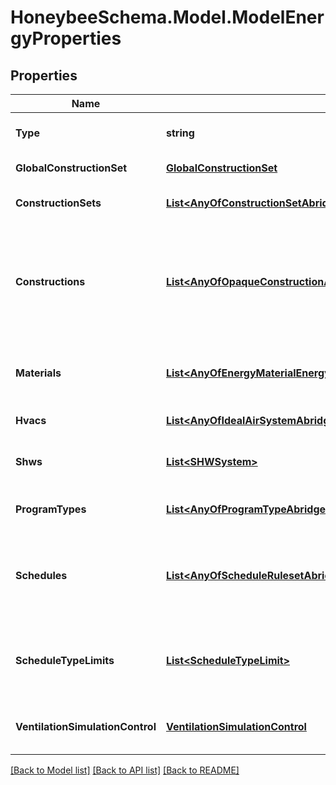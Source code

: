 
# HoneybeeSchema.Model.ModelEnergyProperties

## Properties

Name | Type | Description | Notes
------------ | ------------- | ------------- | -------------
**Type** | **string** |  | [optional] [readonly] [default to "ModelEnergyProperties"]
**GlobalConstructionSet** | [**GlobalConstructionSet**](GlobalConstructionSet.md) | Global Energy construction set. | [optional] [readonly] 
**ConstructionSets** | [**List&lt;AnyOfConstructionSetAbridgedConstructionSet&gt;**](AnyOfConstructionSetAbridgedConstructionSet.md) | List of all unique ConstructionSets in the Model. | [optional] 
**Constructions** | [**List&lt;AnyOfOpaqueConstructionAbridgedWindowConstructionAbridgedWindowConstructionShadeAbridgedAirBoundaryConstructionAbridgedOpaqueConstructionWindowConstructionWindowConstructionShadeWindowConstructionDynamicAbridgedWindowConstructionDynamicAirBoundaryConstructionShadeConstruction&gt;**](AnyOfOpaqueConstructionAbridgedWindowConstructionAbridgedWindowConstructionShadeAbridgedAirBoundaryConstructionAbridgedOpaqueConstructionWindowConstructionWindowConstructionShadeWindowConstructionDynamicAbridgedWindowConstructionDynamicAirBoundaryConstructionShadeConstruction.md) | A list of all unique constructions in the model. This includes constructions across all Faces, Apertures, Doors, Shades, Room ConstructionSets, and the global_construction_set. | [optional] 
**Materials** | [**List&lt;AnyOfEnergyMaterialEnergyMaterialNoMassEnergyMaterialVegetationEnergyWindowMaterialGlazingEnergyWindowMaterialSimpleGlazSysEnergyWindowMaterialGasEnergyWindowMaterialGasMixtureEnergyWindowMaterialGasCustomEnergyWindowFrameEnergyWindowMaterialBlindEnergyWindowMaterialShade&gt;**](AnyOfEnergyMaterialEnergyMaterialNoMassEnergyMaterialVegetationEnergyWindowMaterialGlazingEnergyWindowMaterialSimpleGlazSysEnergyWindowMaterialGasEnergyWindowMaterialGasMixtureEnergyWindowMaterialGasCustomEnergyWindowFrameEnergyWindowMaterialBlindEnergyWindowMaterialShade.md) | A list of all unique materials in the model. This includes materials needed to make the Model constructions. | [optional] 
**Hvacs** | [**List&lt;AnyOfIdealAirSystemAbridgedVAVPVAVPSZPTACForcedAirFurnaceFCUwithDOASAbridgedWSHPwithDOASAbridgedVRFwithDOASAbridgedRadiantwithDOASAbridgedFCUWSHPVRFBaseboardEvaporativeCoolerResidentialWindowACGasUnitHeaterRadiantDetailedHVAC&gt;**](AnyOfIdealAirSystemAbridgedVAVPVAVPSZPTACForcedAirFurnaceFCUwithDOASAbridgedWSHPwithDOASAbridgedVRFwithDOASAbridgedRadiantwithDOASAbridgedFCUWSHPVRFBaseboardEvaporativeCoolerResidentialWindowACGasUnitHeaterRadiantDetailedHVAC.md) | List of all unique HVAC systems in the Model. | [optional] 
**Shws** | [**List&lt;SHWSystem&gt;**](SHWSystem.md) | List of all unique Service Hot Water (SHW) systems in the Model. | [optional] 
**ProgramTypes** | [**List&lt;AnyOfProgramTypeAbridgedProgramType&gt;**](AnyOfProgramTypeAbridgedProgramType.md) | List of all unique ProgramTypes in the Model. | [optional] 
**Schedules** | [**List&lt;AnyOfScheduleRulesetAbridgedScheduleFixedIntervalAbridgedScheduleRulesetScheduleFixedInterval&gt;**](AnyOfScheduleRulesetAbridgedScheduleFixedIntervalAbridgedScheduleRulesetScheduleFixedInterval.md) | A list of all unique schedules in the model. This includes schedules across all HVAC systems, ProgramTypes, Rooms, and Shades. | [optional] 
**ScheduleTypeLimits** | [**List&lt;ScheduleTypeLimit&gt;**](ScheduleTypeLimit.md) | A list of all unique ScheduleTypeLimits in the model. This all ScheduleTypeLimits needed to make the Model schedules. | [optional] 
**VentilationSimulationControl** | [**VentilationSimulationControl**](VentilationSimulationControl.md) | An optional parameter to define the global parameters for a ventilation cooling. | [optional] 

[[Back to Model list]](../README.md#documentation-for-models)
[[Back to API list]](../README.md#documentation-for-api-endpoints)
[[Back to README]](../README.md)

